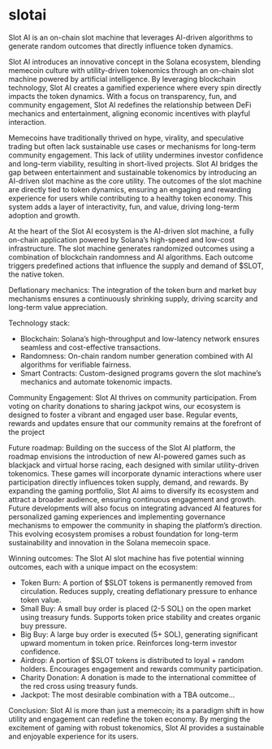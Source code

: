 # slotai
Slot AI is an on-chain slot machine that leverages AI-driven algorithms to generate random outcomes that directly influence token dynamics.

Slot AI introduces an innovative concept in the Solana ecosystem, blending memecoin culture with utility-driven tokenomics through an on-chain slot machine powered by artificial intelligence. By leveraging blockchain technology, Slot AI creates a gamified experience where every spin directly impacts the token dynamics. With a focus on transparency, fun, and community engagement, Slot AI redefines the relationship between DeFi mechanics and entertainment, aligning economic incentives with playful interaction. 

Memecoins have traditionally thrived on hype, virality, and speculative trading but often lack sustainable use cases or mechanisms for long-term community engagement. This lack of utility undermines investor confidence and long-term viability, resulting in short-lived projects. Slot AI bridges the gap between entertainment and sustainable tokenomics by introducing an AI-driven slot machine as the core utility. The outcomes of the slot machine are directly tied to token dynamics, ensuring an engaging and rewarding experience for users while contributing to a healthy token economy. This system adds a layer of interactivity, fun, and value, driving long-term adoption and growth. 

At the heart of the Slot AI ecosystem is the AI-driven slot machine, a fully on-chain application powered by Solana’s high-speed and low-cost infrastructure. The slot machine generates randomized outcomes using a combination of blockchain randomness and AI algorithms. Each outcome triggers predefined actions that influence the supply and demand of $SLOT, the native token.

Deflationary mechanics: 
The integration of the token burn and market buy mechanisms ensures a continuously shrinking supply, driving scarcity and long-term value appreciation.

Technology stack: 
- Blockchain: Solana’s high-throughput and low-latency network ensures seamless and cost-effective transactions.
- Randomness: On-chain random number generation combined with AI algorithms for verifiable fairness.
- Smart Contracts: Custom-designed programs govern the slot machine’s mechanics and automate tokenomic impacts.

Community Engagement:
Slot AI thrives on community participation. From voting on charity donations to sharing jackpot wins, our ecosystem is designed to foster a vibrant and engaged user base. Regular events, rewards and updates ensure that our community remains at the forefront of the project

Future roadmap: 
Building on the success of the Slot AI platform, the roadmap envisions the introduction of new AI-powered games such as blackjack and virtual horse racing, each designed with similar utility-driven tokenomics. These games will incorporate dynamic interactions where user participation directly influences token supply, demand, and rewards. By expanding the gaming portfolio, Slot AI aims to diversify its ecosystem and attract a broader audience, ensuring continuous engagement and growth. Future developments will also focus on integrating advanced AI features for personalized gaming experiences and implementing governance mechanisms to empower the community in shaping the platform’s direction. This evolving ecosystem promises a robust foundation for long-term sustainability and innovation in the Solana memecoin space. 

Winning outcomes: 
The Slot AI slot machine has five potential winning outcomes, each with a unique impact on the ecosystem:
- Token Burn: A portion of $SLOT tokens is permanently removed from circulation. Reduces supply, creating deflationary pressure to enhance token value.
- Small Buy: A small buy order is placed (2-5 SOL) on the open market using treasury funds. Supports token price stability and creates organic buy pressure.
- Big Buy: A large buy order is executed (5+ SOL), generating significant upward momentum in token price. Reinforces long-term investor confidence.
- Airdrop: A portion of $SLOT tokens is distributed to loyal + random holders. Encourages engagement and rewards community participation.
- Charity Donation: A donation is made to the international committee of the red cross using treasury funds.
- Jackpot: The most desirable combination with a TBA outcome...

Conclusion:
Slot AI is more than just a memecoin; its a paradigm shift in how utility and engagement can redefine the token economy. By merging the excitement of gaming with robust tokenomics, Slot AI provides a sustainable and enjoyable experience for its users.
